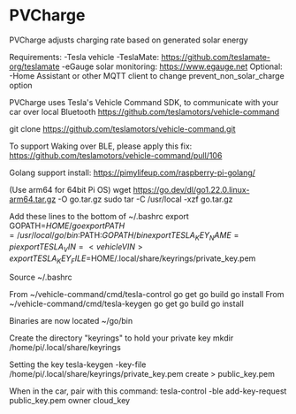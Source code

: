 # PVCharge
PVCharge adjusts charging rate based on generated solar energy


Requirements:
-Tesla vehicle
-TeslaMate: https://github.com/teslamate-org/teslamate
-eGauge solar monitoring: https://www.egauge.net
Optional:
-Home Assistant or other MQTT client to change prevent_non_solar_charge option


PVCharge uses Tesla's Vehicle Command SDK, to communicate with your car over local Bluetooth
https://github.com/teslamotors/vehicle-command

git clone https://github.com/teslamotors/vehicle-command.git

To support Waking over BLE, please apply this fix: https://github.com/teslamotors/vehicle-command/pull/106

Golang support install: https://pimylifeup.com/raspberry-pi-golang/

(Use arm64 for 64bit Pi OS)
wget https://go.dev/dl/go1.22.0.linux-arm64.tar.gz -O go.tar.gz
sudo tar -C /usr/local -xzf go.tar.gz

Add these lines to the bottom of ~/.bashrc
export GOPATH=$HOME/go
export PATH=/usr/local/go/bin:$PATH:$GOPATH/bin
export TESLA_KEY_NAME=pi
export TESLA_VIN=<vehicle VIN>
export TESLA_KEY_FILE=$HOME/.local/share/keyrings/private_key.pem

Source ~/.bashrc

From ~/vehicle-command/cmd/tesla-control
go get
go build
go install
From ~/vehicle-command/cmd/tesla-keygen
go get
go build
go install

Binaries are now located ~/go/bin

Create the directory "keyrings" to hold your private key
mkdir /home/pi/.local/share/keyrings

Setting the key
tesla-keygen -key-file /home/pi/.local/share/keyrings/private_key.pem create > public_key.pem

When in the car, pair with this command:
tesla-control -ble add-key-request public_key.pem owner cloud_key
